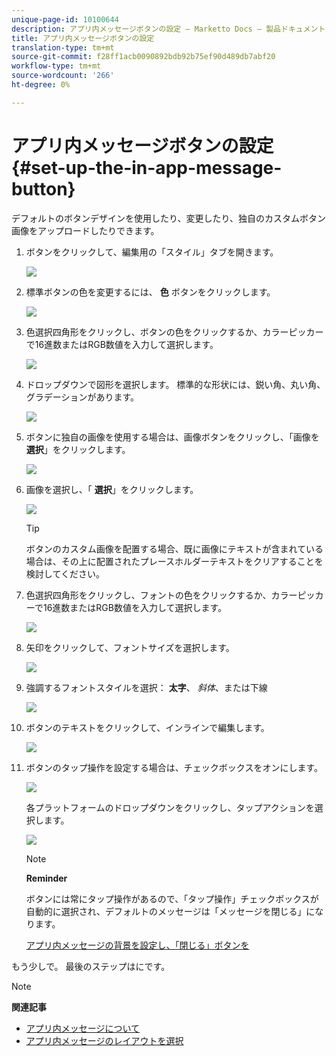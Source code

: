 ```yaml
---
unique-page-id: 10100644
description: アプリ内メッセージボタンの設定 — Marketto Docs — 製品ドキュメント
title: アプリ内メッセージボタンの設定
translation-type: tm+mt
source-git-commit: f28ff1acb0090892bdb92b75ef90d489db7abf20
workflow-type: tm+mt
source-wordcount: '266'
ht-degree: 0%

---
```



# アプリ内メッセージボタンの設定 {#set-up-the-in-app-message-button}

デフォルトのボタンデザインを使用したり、変更したり、独自のカスタムボタン画像をアップロードしたりできます。

1. ボタンをクリックして、編集用の「スタイル」タブを開きます。

   ![](assets/image2016-5-6-15-3a6-3a55.png)

1. 標準ボタンの色を変更するには、 **色** ボタンをクリックします。

   ![](assets/image2016-5-6-15-3a10-3a38.png)

1. 色選択四角形をクリックし、ボタンの色をクリックするか、カラーピッカーで16進数またはRGB数値を入力して選択します。

   ![](assets/image2016-5-6-15-3a14-3a8.png)

1. ドロップダウンで図形を選択します。 標準的な形状には、鋭い角、丸い角、グラデーションがあります。

   ![](assets/image2016-5-6-15-3a16-3a26.png)

1. ボタンに独自の画像を使用する場合は、画像ボタンをクリックし、「画像を **選択**」をクリックします。

   ![](assets/image2016-5-6-15-3a18-3a18.png)

1. 画像を選択し、「 **選択**」をクリックします。

   ![](assets/image2016-5-6-16-3a36-3a0.png)

   >[!TIP]
   >
   >ボタンのカスタム画像を配置する場合、既に画像にテキストが含まれている場合は、その上に配置されたプレースホルダーテキストをクリアすることを検討してください。

1. 色選択四角形をクリックし、フォントの色をクリックするか、カラーピッカーで16進数またはRGB数値を入力して選択します。

   ![](assets/image2016-5-6-16-3a39-3a4.png)

1. 矢印をクリックして、フォントサイズを選択します。

   ![](assets/image2016-5-6-16-3a41-3a52.png)

1. 強調するフォントスタイルを選択： **太字**、 *斜体*、または下線

   ![](assets/image2016-5-6-16-3a43-3a47.png)

1. ボタンのテキストをクリックして、インラインで編集します。

   ![](assets/image2016-5-6-16-3a46-3a17.png)

1. ボタンのタップ操作を設定する場合は、チェックボックスをオンにします。

   ![](assets/image2016-5-6-16-3a47-3a54.png)

   各プラットフォームのドロップダウンをクリックし、タップアクションを選択します。

   ![](assets/image2016-5-6-16-3a49-3a40.png)

   >[!NOTE]
   >
   >**Reminder**
   >
   >
   >ボタンには常にタップ操作があるので、「タップ操作」チェックボックスが自動的に選択され、デフォルトのメッセージは「メッセージを閉じる」になります。

   [アプリ内メッセージの背景を設定し、「閉じる」ボタンを](set-up-the-in-app-message-background.md)

もう少しで。 最後のステップはにです。

>[!NOTE]
>
>**関連記事**
>
>* [アプリ内メッセージについて](../../../../product-docs/mobile-marketing/in-app-messages/understanding-in-app-messages.md)
>* [アプリ内メッセージのレイアウトを選択](choose-a-layout-for-your-in-app-message.md)

>



